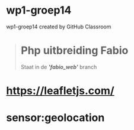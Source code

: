 # wp1-groep14
wp1-groep14 created by GitHub Classroom

> # Php uitbreiding Fabio
> Staat in de **_'fabio_web'_** branch

# https://leafletjs.com/
# sensor:geolocation

